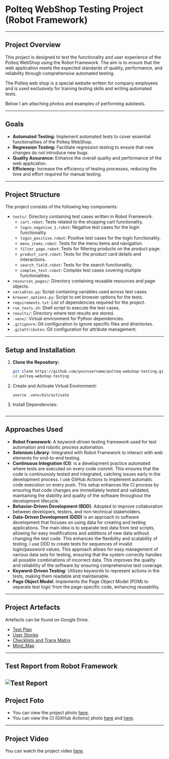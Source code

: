 # Polteq WebShop Testing Project (Robot Framework)
---
## Project Overview

This project is designed to test the functionality and user experience of the Polteq WebShop using the Robot Framework. The aim is to ensure that the web application meets the expected standards of quality, performance, and reliability through comprehensive automated testing.

The Polteq web shop is a special website written for company employees and is used exclusively for training testing skills and writing automated tests.

Below I am attaching photos and examples of performing autotests.

---
## Goals

- **Automated Testing:** Implement automated tests to cover essential functionalities of the Polteq WebShop.
- **Regression Testing:** Facilitate regression testing to ensure that new changes do not introduce new bugs.
- **Quality Assurance:** Enhance the overall quality and performance of the web application.
- **Efficiency:** Increase the efficiency of testing processes, reducing the time and effort required for manual testing.
---
## Project Structure

The project consists of the following key components:

- `tests/`: Directory containing test cases written in Robot Framework.
  - `cart.robot`: Tests related to the shopping cart functionality.
  - `login_negative_1.robot`: Negative test cases for the login functionality.
  - `login_positive.robot`: Positive test cases for the login functionality.
  - `menu_items.robot`: Tests for the menu items and navigation.
  - `filter_page.robot`: Tests for filtering products on the product page.
  - `product_card.robot`: Tests for the product card details and interactions.
  - `search_field.robot`: Tests for the search functionality.
  - `complex_test.robot`: Complex test cases covering multiple functionalities.
- `resources_pages/`: Directory containing reusable resources and page objects.
- `variables.py`: Script containing variables used across test cases.
- `browser_options.py`: Script to set browser options for the tests.
- `requirements.txt`: List of dependencies required for the project.
- `run_tests.sh`: Shell script to execute the test cases.
- `results/`: Directory where test results are stored.
- `.venv/`: Virtual environment for Python dependencies.
- `.gitignore`: Git configuration to ignore specific files and directories.
- `.gitattributes`: Git configuration for attribute management.
---
## Setup and Installation

1. **Clone the Repository:**
   ```bash
   git clone https://github.com/yourusername/polteq-webshop-testing.git
   cd polteq-webshop-testing
2. Create and Activate Virtual Environment:
   ```python3 -m venv .venv
   source .venv/bin/activate
3. Install Dependencies:
   ```pip install -r requirements.txt
   
---
## Approaches Used

- **Robot Framework**: A keyword-driven testing framework used for test automation and robotic process automation.
- **Selenium Library**: Integrated with Robot Framework to interact with web elements for end-to-end testing.
- **Continuous Integration (CI)**: is a development practice automated where tests are executed on every code commit. This ensures that the code is continuously tested and integrated, catching issues early in the development process.
  I use GitHub Actions to implement automatic code execution on every push. This setup enhances the CI process by ensuring that code changes are immediately tested and validated, maintaining the stability and quality of the software throughout the development lifecycle.
- **Behavior-Driven Development (BDD)**: Adopted to improve collaboration between developers, testers, and non-technical stakeholders.
- **Data-Driven Development (DDD)** is an approach to software development that focuses on using data for creating and testing applications. The main idea is to separate test data from test scripts, allowing for easy modifications and additions of new data without changing the test code. This enhances the flexibility and scalability of testing.
  I use DDD to create tests for sequences of invalid login/password values. This approach allows for easy management of various data sets for testing, ensuring that the system correctly handles all possible combinations of incorrect data. This improves the quality and reliability of the software by ensuring comprehensive test coverage.
- **Keyword-Driven Testing**: Utilizes keywords to represent actions in the tests, making them readable and maintainable.
- **Page Object Model**: Implements the Page Object Model (POM) to separate test logic from the page-specific code, enhancing reusability.

---
## Project Artefacts
Artefacts can be found on Google Drive.

- <a href="https://docs.google.com/document/d/1mu7r23lQwvueH1c_ltrmVmpEzFx3lkqlwZ1kSe0A0x4/edit?usp=sharing" target="_blank">Test Plan</a>
- <a href="https://docs.google.com/spreadsheets/d/1f4Q8VN6Gufj0R72tmPBWx7tXoL7sAcTbXJKIx3ZEtRk/edit?usp=sharing" target="_blank">User Stories</a>
- <a href="https://docs.google.com/spreadsheets/d/1bLJAJp9h3iQc03_BMJ5PXBq2RVoE54kseyUYoxY_feQ/edit?usp=sharing" target="_blank">Checklists and Trace Matrix</a>
- <a href="https://vnlashin-tester.github.io/Mind_Map/markmap.html" target="_blank">Mind_Map</a> 

---
## Test Report from Robot Framework

![Test Report](https://drive.google.com/uc?export=view&id=1Hw8Sw07K0l8vCCZizSgHNxVGx3jD0YrK)
---
## Project Foto
- You can view the project photo [here](https://drive.google.com/uc?export=view&id=1d3CMMJc_0MQ3H5FAAPaL0dVDJvBJDmS7).
- You can view the CI (GitHub Actions) photo [here](https://drive.google.com/file/d/1vOBRSRX12-UI6GEWV8x3-xjCLREiXx87/view?usp=sharing)
  and [here](https://drive.google.com/file/d/1Wrl5hhEOQcEUbO4lS72ndIzb_T5x5P_B/view?usp=sharing).
---
## Project Video

You can watch the project video [here](https://drive.google.com/file/d/1PJ2qzt9GrmmSLh_gfbHwnlS_IyGcrJIa/preview).


